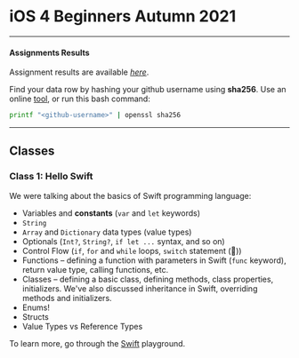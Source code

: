 # iOS 4 Beginners Autumn 2021

---

#### Assignments Results

Assignment results are available [_here_](https://docs.google.com/spreadsheets/d/1xI5ByRpoH4Nt5FwSOMYzMXxO8Lf5NLSZGver6llZlfU/edit?usp=sharing).

Find your data row by hashing your github username using **sha256**. Use an online [tool](http://www.sha1-online.com), or run this bash command:

```sh
printf "<github-username>" | openssl sha256
```

---

## Classes

### Class 1: Hello Swift

We were talking about the basics of Swift programming language:

- Variables and **constants** (`var` and `let` keywords)
- `String`
- `Array` and `Dictionary` data types (value types)
- Optionals (`Int?`, `String?`, `if let ...` syntax, and so on)
- Control Flow (`if`, `for` and `while` loops, `switch` statement (💪))
- Functions – defining a function with parameters in Swift (`func` keyword), return value type, calling functions, etc.
- Classes – defining a basic class, defining methods, class properties, initializers. We've also discussed inheritance in Swift, overriding methods and initializers.
- Enums!
- Structs
- Value Types vs Reference Types

To learn more, go through the [Swift](./Class1) playground.
